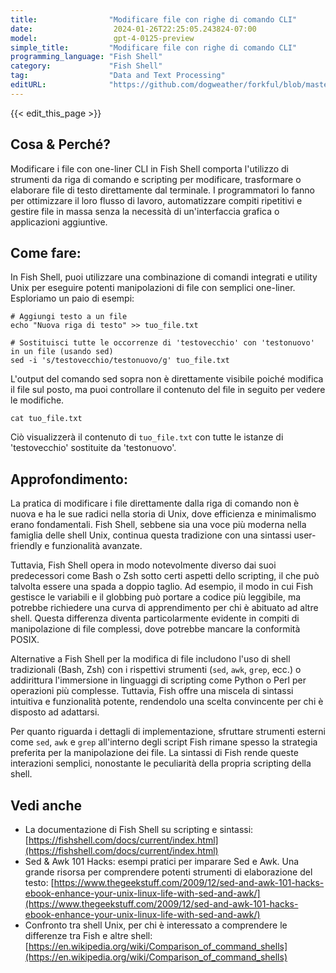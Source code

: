 ```yaml
---
title:                "Modificare file con righe di comando CLI"
date:                  2024-01-26T22:25:05.243824-07:00
model:                 gpt-4-0125-preview
simple_title:         "Modificare file con righe di comando CLI"
programming_language: "Fish Shell"
category:             "Fish Shell"
tag:                  "Data and Text Processing"
editURL:              "https://github.com/dogweather/forkful/blob/master/content/it/fish-shell/modifying-files-with-cli-one-liners.md"
---
```


{{< edit_this_page >}}

## Cosa & Perché?

Modificare i file con one-liner CLI in Fish Shell comporta l'utilizzo di strumenti da riga di comando e scripting per modificare, trasformare o elaborare file di testo direttamente dal terminale. I programmatori lo fanno per ottimizzare il loro flusso di lavoro, automatizzare compiti ripetitivi e gestire file in massa senza la necessità di un'interfaccia grafica o applicazioni aggiuntive.

## Come fare:

In Fish Shell, puoi utilizzare una combinazione di comandi integrati e utility Unix per eseguire potenti manipolazioni di file con semplici one-liner. Esploriamo un paio di esempi:

```Fish Shell
# Aggiungi testo a un file
echo "Nuova riga di testo" >> tuo_file.txt

# Sostituisci tutte le occorrenze di 'testovecchio' con 'testonuovo' in un file (usando sed)
sed -i 's/testovecchio/testonuovo/g' tuo_file.txt
```

L'output del comando sed sopra non è direttamente visibile poiché modifica il file sul posto, ma puoi controllare il contenuto del file in seguito per vedere le modifiche.

```Fish Shell
cat tuo_file.txt
```

Ciò visualizzerà il contenuto di `tuo_file.txt` con tutte le istanze di 'testovecchio' sostituite da 'testonuovo'.

## Approfondimento:

La pratica di modificare i file direttamente dalla riga di comando non è nuova e ha le sue radici nella storia di Unix, dove efficienza e minimalismo erano fondamentali. Fish Shell, sebbene sia una voce più moderna nella famiglia delle shell Unix, continua questa tradizione con una sintassi user-friendly e funzionalità avanzate.

Tuttavia, Fish Shell opera in modo notevolmente diverso dai suoi predecessori come Bash o Zsh sotto certi aspetti dello scripting, il che può talvolta essere una spada a doppio taglio. Ad esempio, il modo in cui Fish gestisce le variabili e il globbing può portare a codice più leggibile, ma potrebbe richiedere una curva di apprendimento per chi è abituato ad altre shell. Questa differenza diventa particolarmente evidente in compiti di manipolazione di file complessi, dove potrebbe mancare la conformità POSIX.

Alternative a Fish Shell per la modifica di file includono l'uso di shell tradizionali (Bash, Zsh) con i rispettivi strumenti (`sed`, `awk`, `grep`, ecc.) o addirittura l'immersione in linguaggi di scripting come Python o Perl per operazioni più complesse. Tuttavia, Fish offre una miscela di sintassi intuitiva e funzionalità potente, rendendolo una scelta convincente per chi è disposto ad adattarsi.

Per quanto riguarda i dettagli di implementazione, sfruttare strumenti esterni come `sed`, `awk` e `grep` all'interno degli script Fish rimane spesso la strategia preferita per la manipolazione dei file. La sintassi di Fish rende queste interazioni semplici, nonostante le peculiarità della propria scripting della shell.

## Vedi anche

- La documentazione di Fish Shell su scripting e sintassi: [https://fishshell.com/docs/current/index.html](https://fishshell.com/docs/current/index.html)
- Sed & Awk 101 Hacks: esempi pratici per imparare Sed e Awk. Una grande risorsa per comprendere potenti strumenti di elaborazione del testo: [https://www.thegeekstuff.com/2009/12/sed-and-awk-101-hacks-ebook-enhance-your-unix-linux-life-with-sed-and-awk/](https://www.thegeekstuff.com/2009/12/sed-and-awk-101-hacks-ebook-enhance-your-unix-linux-life-with-sed-and-awk/)
- Confronto tra shell Unix, per chi è interessato a comprendere le differenze tra Fish e altre shell: [https://en.wikipedia.org/wiki/Comparison_of_command_shells](https://en.wikipedia.org/wiki/Comparison_of_command_shells)
